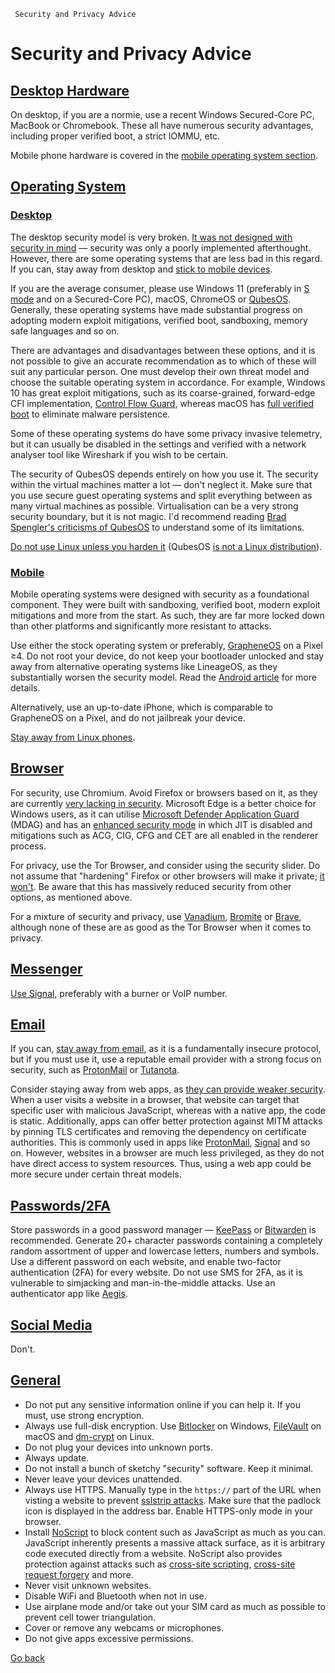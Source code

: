      Security and Privacy Advice 

Security and Privacy Advice
===========================


[Desktop Hardware](#desktop-hardware)
-------------------------------------

On desktop, if you are a normie, use a recent Windows Secured-Core PC, MacBook or Chromebook. These all have numerous security advantages, including proper verified boot, a strict IOMMU, etc.  
  
Mobile phone hardware is covered in the [mobile operating system section](#mobile-os).

[Operating System](#operating-system)
-------------------------------------

### [Desktop](#desktop-os)

The desktop security model is very broken. [It was not designed with security in mind](https://blog.cryptographyengineering.com/2017/03/05/secure-computing-for-journalists/) — security was only a poorly implemented afterthought. However, there are some operating systems that are less bad in this regard. If you can, stay away from desktop and [stick to mobile devices](#mobile-os).  
  
If you are the average consumer, please use Windows 11 (preferably in [S mode](https://www.microsoft.com/en-us/windows/s-mode) and on a Secured-Core PC), macOS, ChromeOS or [QubesOS](https://www.qubes-os.org/). Generally, these operating systems have made substantial progress on adopting modern exploit mitigations, verified boot, sandboxing, memory safe languages and so on.  
  
There are advantages and disadvantages between these options, and it is not possible to give an accurate recommendation as to which of these will suit any particular person. One must develop their own threat model and choose the suitable operating system in accordance. For example, Windows 10 has great exploit mitigations, such as its coarse-grained, forward-edge CFI implementation, [Control Flow Guard](https://docs.microsoft.com/en-us/windows/win32/secbp/control-flow-guard), whereas macOS has [full verified boot](https://support.apple.com/en-us/HT208330) to eliminate malware persistence.  
  
Some of these operating systems do have some privacy invasive telemetry, but it can usually be disabled in the settings and verified with a network analyser tool like Wireshark if you wish to be certain.  
  
The security of QubesOS depends entirely on how you use it. The security within the virtual machines matter a lot — don't neglect it. Make sure that you use secure guest operating systems and split everything between as many virtual machines as possible. Virtualisation can be a very strong security boundary, but it is not magic. I'd recommend reading [Brad Spengler's criticisms of QubesOS](https://seclists.org/dailydave/2010/q3/29) to understand some of its limitations.  
  
[Do not use Linux unless you harden it](linux.html) (QubesOS [is not a Linux distribution](https://www.qubes-os.org/faq/#is-qubes-just-another-linux-distribution)).

### [Mobile](#mobile-os)

Mobile operating systems were designed with security as a foundational component. They were built with sandboxing, verified boot, modern exploit mitigations and more from the start. As such, they are far more locked down than other platforms and significantly more resistant to attacks.  
  
Use either the stock operating system or preferably, [GrapheneOS](https://grapheneos.org/) on a Pixel ≥4. Do not root your device, do not keep your bootloader unlocked and stay away from alternative operating systems like LineageOS, as they substantially worsen the security model. Read the [Android article](android.html) for more details.  
  
Alternatively, use an up-to-date iPhone, which is comparable to GrapheneOS on a Pixel, and do not jailbreak your device.  
  
[Stay away from Linux phones](linux-phones.html).

[Browser](#browser)
-------------------

For security, use Chromium. Avoid Firefox or browsers based on it, as they are currently [very lacking in security](firefox-chromium.html). Microsoft Edge is a better choice for Windows users, as it can utilise [Microsoft Defender Application Guard](https://docs.microsoft.com/en-us/windows/security/threat-protection/microsoft-defender-application-guard/md-app-guard-overview) (MDAG) and has an [enhanced security mode](https://microsoftedge.github.io/edgevr/posts/Introducing-Enhanced-Security-for-Microsoft-Edge/) in which JIT is disabled and mitigations such as ACG, CIG, CFG and CET are all enabled in the renderer process.  
  
For privacy, use the Tor Browser, and consider using the security slider. Do not assume that "hardening" Firefox or other browsers will make it private; [it won't](browser-tracking.html). Be aware that this has massively reduced security from other options, as mentioned above.  
  
For a mixture of security and privacy, use [Vanadium](https://github.com/GrapheneOS/Vanadium), [Bromite](https://www.bromite.org/) or [Brave](https://brave.com/), although none of these are as good as the Tor Browser when it comes to privacy.

[Messenger](#messenger)
-----------------------

[Use Signal](messengers.html), preferably with a burner or VoIP number.

[Email](#email)
---------------

If you can, [stay away from email](https://latacora.singles/2020/02/19/stop-using-encrypted.html), as it is a fundamentally insecure protocol, but if you must use it, use a reputable email provider with a strong focus on security, such as [ProtonMail](https://protonmail.com/) or [Tutanota](https://tutanota.com/).  
  
Consider staying away from web apps, as [they can provide weaker security](https://protonmail.com/blog/cryptographic-architecture-response/). When a user visits a website in a browser, that website can target that specific user with malicious JavaScript, whereas with a native app, the code is static. Additionally, apps can offer better protection against MITM attacks by pinning TLS certificates and removing the dependency on certificate authorities. This is commonly used in apps like [ProtonMail](https://protonmail.com/blog/tls-ssl-certificate/#Extra-security-precautions-taken-by-ProtonMail), [Signal](https://www.signal.org/blog/certifiably-fine/) and so on. However, websites in a browser are much less privileged, as they do not have direct access to system resources. Thus, using a web app could be more secure under certain threat models.

[Passwords/2FA](#passwords-2fa)
-------------------------------

Store passwords in a good password manager — [KeePass](https://keepass.info/) or [Bitwarden](https://bitwarden.com/) is recommended. Generate 20+ character passwords containing a completely random assortment of upper and lowercase letters, numbers and symbols. Use a different password on each website, and enable two-factor authentication (2FA) for every website. Do not use SMS for 2FA, as it is vulnerable to simjacking and man-in-the-middle attacks. Use an authenticator app like [Aegis](https://getaegis.app/).

[Social Media](#social-media)
-----------------------------

Don't.

[General](#general)
-------------------

*   Do not put any sensitive information online if you can help it. If you must, use strong encryption.
*   Always use full-disk encryption. Use [Bitlocker](https://docs.microsoft.com/en-us/windows/security/information-protection/bitlocker/bitlocker-overview) on Windows, [FileVault](https://support.apple.com/guide/deployment/intro-to-filevault-dep82064ec40/web) on macOS and [dm-crypt](https://wiki.archlinux.org/title/Dm-crypt) on Linux.
*   Do not plug your devices into unknown ports.
*   Always update.
*   Do not install a bunch of sketchy "security" software. Keep it minimal.
*   Never leave your devices unattended.
*   Always use HTTPS. Manually type in the `https://` part of the URL when visting a website to prevent [sslstrip attacks](https://security.stackexchange.com/questions/41988/how-does-sslstrip-work). Make sure that the padlock icon is displayed in the address bar. Enable HTTPS-only mode in your browser.
*   Install [NoScript](https://en.wikipedia.org/wiki/NoScript) to block content such as JavaScript as much as you can. JavaScript inherently presents a massive attack surface, as it is arbitrary code executed directly from a website. NoScript also provides protection against attacks such as [cross-site scripting](https://en.wikipedia.org/wiki/Cross-site_scripting), [cross-site request forgery](https://en.wikipedia.org/wiki/Cross-site_request_forgery) and more.
*   Never visit unknown websites.
*   Disable WiFi and Bluetooth when not in use.
*   Use airplane mode and/or take out your SIM card as much as possible to prevent cell tower triangulation.
*   Cover or remove any webcams or microphones.
*   Do not give apps excessive permissions.

[Go back](/index.html)
